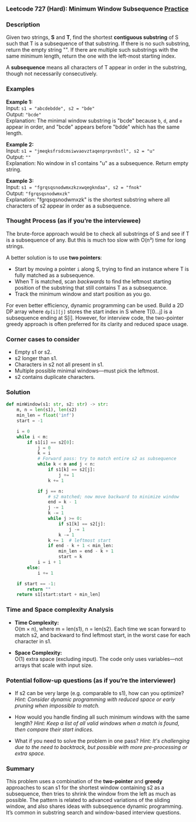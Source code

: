 ### Leetcode 727 (Hard): Minimum Window Subsequence [Practice](https://leetcode.com/problems/minimum-window-subsequence)

### Description  
Given two strings, **S** and **T**, find the shortest **contiguous substring** of S such that T is a subsequence of that substring. If there is no such substring, return the empty string "". If there are multiple such substrings with the same minimum length, return the one with the left-most starting index.

A **subsequence** means all characters of T appear in order in the substring, though not necessarily consecutively.

### Examples  

**Example 1:**  
Input: `s1 = "abcdebdde", s2 = "bde"`  
Output: `"bcde"`  
Explanation: The minimal window substring is "bcde" because `b`, `d`, and `e` appear in order, and "bcde" appears before "bdde" which has the same length.

**Example 2:**  
Input: `s1 = "jmeqksfrsdcmsiwvaovztaqenprpvnbstl", s2 = "u"`  
Output: `""`  
Explanation: No window in s1 contains "u" as a subsequence. Return empty string.

**Example 3:**  
Input: `s1 = "fgrqsqsnodwmxzkzxwqegkndaa", s2 = "fnok"`  
Output: `"fgrqsqsnodwmxzk"`  
Explanation: "fgrqsqsnodwmxzk" is the shortest substring where all characters of s2 appear in order as a subsequence.


### Thought Process (as if you’re the interviewee)  
The brute-force approach would be to check all substrings of S and see if T is a subsequence of any. But this is much too slow with O(n³) time for long strings.

A better solution is to use **two pointers**:
- Start by moving a pointer `i` along S, trying to find an instance where T is fully matched as a subsequence. 
- When T is matched, scan *backwards* to find the leftmost starting position of the substring that still contains T as a subsequence.
- Track the minimum window and start position as you go.

For even better efficiency, dynamic programming can be used. Build a 2D DP array where `dp[i][j]` stores the start index in S where T[0...j] is a subsequence ending at S[i]. However, for interview code, the two-pointer greedy approach is often preferred for its clarity and reduced space usage.

### Corner cases to consider  
- Empty s1 or s2.
- s2 longer than s1.
- Characters in s2 not all present in s1.
- Multiple possible minimal windows—must pick the leftmost.
- s2 contains duplicate characters.

### Solution

```python
def minWindow(s1: str, s2: str) -> str:
    m, n = len(s1), len(s2)
    min_len = float('inf')
    start = -1

    i = 0
    while i < m:
        if s1[i] == s2[0]:
            j = 0
            k = i
            # Forward pass: try to match entire s2 as subsequence
            while k < m and j < n:
                if s1[k] == s2[j]:
                    j += 1
                k += 1

            if j == n:
                # s2 matched; now move backward to minimize window
                end = k - 1
                j -= 1
                k -= 1
                while j >= 0:
                    if s1[k] == s2[j]:
                        j -= 1
                    k -= 1
                k += 1  # leftmost start
                if end - k + 1 < min_len:
                    min_len = end - k + 1
                    start = k
            i = i + 1
        else:
            i += 1

    if start == -1:
        return ""
    return s1[start:start + min_len]
```

### Time and Space complexity Analysis  

- **Time Complexity:**  
  O(m × n), where m = len(s1), n = len(s2). Each time we scan forward to match s2, and backward to find leftmost start, in the worst case for each character in s1.

- **Space Complexity:**  
  O(1) extra space (excluding input). The code only uses variables—not arrays that scale with input size.

### Potential follow-up questions (as if you’re the interviewer)  

- If s2 can be very large (e.g. comparable to s1), how can you optimize?
  *Hint: Consider dynamic programming with reduced space or early pruning when impossible to match.*

- How would you handle finding all such minimum windows with the same length?
  *Hint: Keep a list of all valid windows when a match is found, then compare their start indices.*

- What if you need to solve the problem in one pass?
  *Hint: It's challenging due to the need to backtrack, but possible with more pre-processing or extra space.*

### Summary
This problem uses a combination of the **two-pointer** and **greedy** approaches to scan s1 for the shortest window containing s2 as a subsequence, then tries to shrink the window from the left as much as possible. The pattern is related to advanced variations of the sliding window, and also shares ideas with subsequence dynamic programming. It’s common in substring search and window-based interview questions.